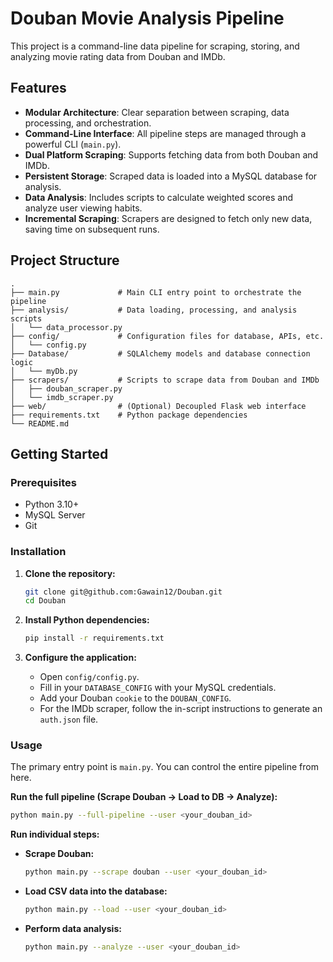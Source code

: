 # Douban Movie Analysis Pipeline

This project is a command-line data pipeline for scraping, storing, and analyzing movie rating data from Douban and IMDb.

## Features

- **Modular Architecture**: Clear separation between scraping, data processing, and orchestration.
- **Command-Line Interface**: All pipeline steps are managed through a powerful CLI (`main.py`).
- **Dual Platform Scraping**: Supports fetching data from both Douban and IMDb.
- **Persistent Storage**: Scraped data is loaded into a MySQL database for analysis.
- **Data Analysis**: Includes scripts to calculate weighted scores and analyze user viewing habits.
- **Incremental Scraping**: Scrapers are designed to fetch only new data, saving time on subsequent runs.

## Project Structure

```
.
├── main.py             # Main CLI entry point to orchestrate the pipeline
├── analysis/           # Data loading, processing, and analysis scripts
│   └── data_processor.py
├── config/             # Configuration files for database, APIs, etc.
│   └── config.py
├── Database/           # SQLAlchemy models and database connection logic
│   └── myDb.py
├── scrapers/           # Scripts to scrape data from Douban and IMDb
│   ├── douban_scraper.py
│   └── imdb_scraper.py
├── web/                # (Optional) Decoupled Flask web interface
├── requirements.txt    # Python package dependencies
└── README.md
```

## Getting Started

### Prerequisites

- Python 3.10+
- MySQL Server
- Git

### Installation

1.  **Clone the repository:**
    ```bash
    git clone git@github.com:Gawain12/Douban.git
    cd Douban
    ```

2.  **Install Python dependencies:**
    ```bash
    pip install -r requirements.txt
    ```

3.  **Configure the application:**
    - Open `config/config.py`.
    - Fill in your `DATABASE_CONFIG` with your MySQL credentials.
    - Add your Douban `cookie` to the `DOUBAN_CONFIG`.
    - For the IMDb scraper, follow the in-script instructions to generate an `auth.json` file.

### Usage

The primary entry point is `main.py`. You can control the entire pipeline from here.

**Run the full pipeline (Scrape Douban -> Load to DB -> Analyze):**
```bash
python main.py --full-pipeline --user <your_douban_id>
```

**Run individual steps:**

- **Scrape Douban:**
  ```bash
  python main.py --scrape douban --user <your_douban_id>
  ```

- **Load CSV data into the database:**
  ```bash
  python main.py --load --user <your_douban_id>
  ```

- **Perform data analysis:**
  ```bash
  python main.py --analyze --user <your_douban_id>
  ```

